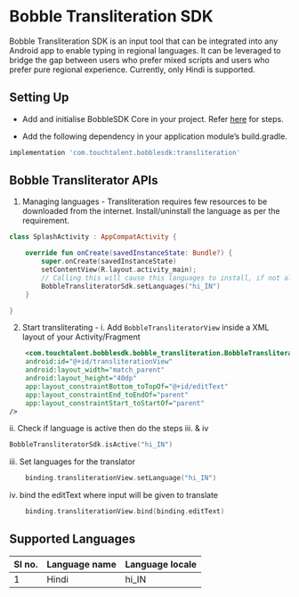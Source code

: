 
# Bobble Transliteration SDK

Bobble Transliteration SDK is an input tool that can be integrated into any Android app to enable typing in regional languages. It can be leveraged to bridge the gap between users who prefer mixed scripts and users who prefer pure regional experience. Currently, only Hindi is supported.

## <a name="setting_up"></a>Setting Up

- Add and initialise BobbleSDK Core in your project. Refer [here](core.md#setup) for steps.

- Add the following dependency in your application module’s build.gradle.
```groovy
implementation 'com.touchtalent.bobblesdk:transliteration'
```

## <a name="apis"></a>Bobble Transliterator APIs

1. Managing languages - Transliteration requires few resources to be downloaded from the internet. Install/uninstall the language as per the requirement.
```kotlin
class SplashActivity : AppCompatActivity {

    override fun onCreate(savedInstanceState: Bundle?) {
        super.onCreate(savedInstanceState)
        setContentView(R.layout.activity_main);
        // Calling this will cause this languages to install, if not already present
        BobbleTransliteratorSdk.setLanguages("hi_IN")
    }

}

```

2. Start transliterating -
   i. Add ```BobbleTransliteratorView``` inside a XML layout of your Activity/Fragment

```xml
    <com.touchtalent.bobblesdk.bobble_transliteration.BobbleTransliteratorView
    android:id="@+id/transliterationView"
    android:layout_width="match_parent"
    android:layout_height="40dp"
    app:layout_constraintBottom_toTopOf="@+id/editText"
    app:layout_constraintEnd_toEndOf="parent"
    app:layout_constraintStart_toStartOf="parent"
/>
```
ii. Check if language is active then do the steps iii. & iv
```kotlin
BobbleTransliteratorSdk.isActive("hi_IN")
```
iii. Set languages for the translator
```kotlin
    binding.transliterationView.setLanguage("hi_IN")
```
iv. bind the editText where input will be given to translate
```kotlin
    binding.transliterationView.bind(binding.editText)
```

## <a name="supported_languages"></a>Supported Languages
|Sl no.| Language name | Language locale |
|---| ------------- | ---------- |
|1|Hindi                | hi_IN         |
